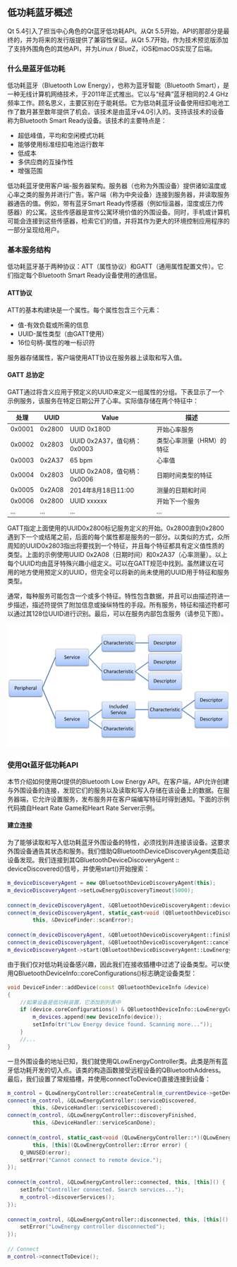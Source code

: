 ## 低功耗蓝牙概述

Qt 5.4引入了担当中心角色的Qt蓝牙低功耗API。从Qt 5.5开始，API的那部分是最终的，并为将来的发行版提供了兼容性保证。从Qt 5.7开始，作为技术预览版添加了支持外围角色的其他API，并为Linux / BlueZ，iOS和macOS实现了后端。

### 什么是蓝牙低功耗

低功耗蓝牙（Bluetooth Low Energy），也称为蓝牙智能（Bluetooth Smart），是一种无线计算机网络技术，于2011年正式推出。它以与“经典”蓝牙相同的2.4 GHz频率工作。顾名思义，主要区别在于能耗低。它为低功耗蓝牙设备使用纽扣电池工作了数月甚至数年提供了机会。该技术是由蓝牙v4.0引入的。支持该技术的设备称为Bluetooth Smart Ready设备。该技术的主要特点是：

* 超低峰值，平均和空闲模式功耗
* 能够使用标准纽扣电池运行数年
* 低成本
* 多供应商的互操作性
* 增强范围

低功耗蓝牙使用客户端-服务器架构。服务器（也称为外围设备）提供诸如温度或心率之类的服务并进行广告。客户端（称为中央设备）连接到服务器，并读取服务器通告的值。例如，带有蓝牙Smart Ready传感器（例如恒温器，湿度或压力传感器）的公寓。这些传感器是宣传公寓环境价值的外围设备。同时，手机或计算机可能会连接到这些传感器，检索它们的值，并将其作为更大的环境控制应用程序的一部分呈现给用户。

### 基本服务结构

低功耗蓝牙基于两种协议：ATT（属性协议）和GATT（通用属性配置文件）。它们指定每个Bluetooth Smart Ready设备使用的通信层。

#### ATT协议

ATT的基本构建块是一个属性。每个属性包含三个元素：

* 值-有效负载或所需的信息
* UUID-属性类型（由GATT使用）
* 16位句柄-属性的唯一标识符

服务器存储属性，客户端使用ATT协议在服务器上读取和写入值。

#### GATT 总协定

GATT通过将含义应用于预定义的UUID来定义一组属性的分组。下表显示了一个示例服务，该服务在特定日期公开了心率。实际值存储在两个特征中：

| 处理 | UUID | Value | 描述 |
|----|----|----|----|
| 0x0001 | 0x2800 | UUID 0x180D | 开始心率服务 |
| 0x0002 | 0x2803 | UUID 0x2A37，值句柄：0x0003 | 类型心率测量（HRM）的特征 |
| 0x0003| 0x2A37 | 65 bpm | 心率值 |
| 0x0004 | 0x2803 | UUID 0x2A08，值句柄：0x0006 | 日期时间类型的特征 |
| 0x0005 | 0x2A08 | 2014年8月18日11:00 | 测量的日期和时间 |
| 0x0006 | 0x2800 | UUID xxxxxx | 开始下一个服务 |
| ... | ... | ... | ... |

GATT指定上面使用的UUID0x2800标记服务定义的开始。0x2800直到0x2800遇到下一个或结尾之前，后面的每个属性都是服务的一部分。以类似的方式，众所周知的UUID0x2803指出将要找到一个特征，并且每个特征都具有定义值性质的类型。上面的示例使用UUID 0x2A08（日期时间）和0x2A37（心率测量）。以上每个UUID均由蓝牙特殊兴趣小组定义。可以在GATT规范中找到。虽然建议在可用的地方使用预定义的UUID，但完全可以将新的尚未使用的UUID用于特征和服务类型。

通常，每种服务可能包含一个或多个特征。特性包含数据，并且可以由描述符进一步描述，描述符提供了附加信息或操纵特性的手段。所有服务，特征和描述符都可以通过其128位UUID进行识别。最后，可以在服务内部包含服务（请参见下图）。

![peripheral-structure](../../Images/peripheral-structure.png)


### 使用Qt蓝牙低功耗API

本节介绍如何使用Qt提供的Bluetooth Low Energy API。在客户端，API允许创建与外围设备的连接，发现它们的服务以及读取和写入存储在该设备上的数据。在服务器端，它允许设置服务，发布服务并在客户端编写特征时得到通知。下面的示例代码摘自Heart Rate Game和Heart Rate Server示例。

#### 建立连接

为了能够读取和写入低功耗蓝牙外围设备的特性，必须找到并连接该设备。这要求外围设备通告其状态和服务。我们借助QBluetoothDeviceDiscoveryAgent类启动设备发现。我们连接到其QBluetoothDeviceDiscoveryAgent :: deviceDiscovered()信号，并使用start()开始搜索：

```c++
m_deviceDiscoveryAgent = new QBluetoothDeviceDiscoveryAgent(this);
m_deviceDiscoveryAgent->setLowEnergyDiscoveryTimeout(5000);

connect(m_deviceDiscoveryAgent, &QBluetoothDeviceDiscoveryAgent::deviceDiscovered, this, &DeviceFinder::addDevice);
connect(m_deviceDiscoveryAgent, static_cast<void (QBluetoothDeviceDiscoveryAgent::*)(QBluetoothDeviceDiscoveryAgent::Error)>(&QBluetoothDeviceDiscoveryAgent::error),
        this, &DeviceFinder::scanError);

connect(m_deviceDiscoveryAgent, &QBluetoothDeviceDiscoveryAgent::finished, this, &DeviceFinder::scanFinished);
connect(m_deviceDiscoveryAgent, &QBluetoothDeviceDiscoveryAgent::canceled, this, &DeviceFinder::scanFinished);
m_deviceDiscoveryAgent->start(QBluetoothDeviceDiscoveryAgent::LowEnergyMethod);
```

由于我们仅对低功耗设备感兴趣，因此我们在接收插槽中过滤了设备类型。可以使用QBluetoothDeviceInfo::coreConfigurations()标志确定设备类型：

```c++
void DeviceFinder::addDevice(const QBluetoothDeviceInfo &device)
{
    //如果设备是低功耗装置，它添加到列表中
    if (device.coreConfigurations() & QBluetoothDeviceInfo::LowEnergyCoreConfiguration) {
        m_devices.append(new DeviceInfo(device));
        setInfo(tr("Low Energy device found. Scanning more..."));
    }
    //...
}
```

一旦外围设备的地址已知，我们就使用QLowEnergyController类。此类是所有蓝牙低功耗开发的切入点。该类的构造函数接受远程设备的QBluetoothAddress。最后，我们设置了常规插槽，并使用connectToDevice()直接连接到设备：

```c++
m_control = QLowEnergyController::createCentral(m_currentDevice->getDevice(), this);
connect(m_control, &QLowEnergyController::serviceDiscovered,
        this, &DeviceHandler::serviceDiscovered);
connect(m_control, &QLowEnergyController::discoveryFinished,
        this, &DeviceHandler::serviceScanDone);

connect(m_control, static_cast<void (QLowEnergyController::*)(QLowEnergyController::Error)>(&QLowEnergyController::error),
        this, [this](QLowEnergyController::Error error) {
    Q_UNUSED(error);
    setError("Cannot connect to remote device.");
});

connect(m_control, &QLowEnergyController::connected, this, [this]() {
    setInfo("Controller connected. Search services...");
    m_control->discoverServices();
});

connect(m_control, &QLowEnergyController::disconnected, this, [this]() {
    setError("LowEnergy controller disconnected");
});

// Connect
m_control->connectToDevice();
```
